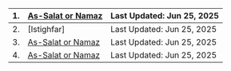 
|1. |[As-Salat or Namaz]()       | Last Updated: Jun 25, 2025 |
|---|----------------------------|----------------------------|
|2. | [Istighfar]                | Last Updated: Jun 25, 2025 |
|3. |[As-Salat or Namaz]()       | Last Updated: Jun 25, 2025 |
|4. |[As-Salat or Namaz]()       | Last Updated: Jun 25, 2025 |
